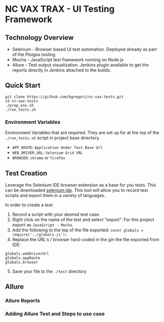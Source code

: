 # NC VAX TRAX - UI Testing Framework

## Technology Overview

- Selenium - Browser based UI test automation. Deployed already as part of the Ploigos tooling
- Mocha - JavaScript test framework running on Node.js
- Allure - Test output visualization. Jenkins plugin available to get the reports directly in Jenkins attached to the builds.

## Quick Start
```
git clone https://github.com/bgregori/nc-vax-tests.git
cd nc-vax-tests
./prep_env.sh
./run_tests.sh
```

### Environment Variables

Environment Variables that are required. They are set up for at the top of the `./run_tests.sh` script in project base directory. 

- `APP_ROUTE`: `Application Under Test Base Url`
- `WEB_DRIVER_URL`: `Selenium Grid URL`
- `BROWSER`: `chrome` or `firefox`


## Test Creation

Leverage the Selenium IDE browser extension as a base for you tests. This can be downloaded [selenium ide](https://www.selenium.dev/selenium-ide/). This tool will allow you to record test scripts and export them in a variety of languages. 

In order to create a test:
1. Record a script with your desired test case.
2. Right click on the name of the test and select "export". For this project export as `JavaScript - Mocha`. 
3. Add the following to the top of the file exported: `const globals = require('../globals.js');`
4. Replace the URL's / browser hard-coded in the gin the file exported from IDE: 
```
globals.webDriverUrl
globals.appRoute
globals.browser
```
5. Save your file to the `./test` directory


## Allure 

### Allure Reports

### Adding Allure Test and Steps to use case
